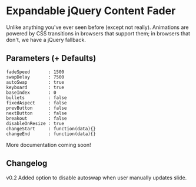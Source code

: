 Expandable jQuery Content Fader
===============================  

Unlike anything you've ever seen before (except not really). Animations are powered by CSS transitions in browsers that support them; in browsers that don't, we have a jQuery fallback.  

Parameters (+ Defaults)
-----------------------

`fadeSpeed       : 1500`  
`swapDelay       : 7500`  
`autoSwap        : true`  
`keyboard        : true`  
`baseIndex       : 0`  
`bullets         : false`  
`fixedAspect     : false`  
`prevButton      : false`  
`nextButton      : false`  
`breakout        : false`  
`disableOnResize : true`  
`changeStart     : function(data){}`  
`changeEnd       : function(data){}`  

More documentation coming soon!  

Changelog
-----------------------

v0.2
Added option to disable autoswap when user manually updates slide.